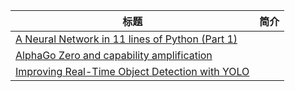 | 标题                                                         | 简介 |
| ------------------------------------------------------------ | ---- |
| [A Neural Network in 11 lines of Python (Part 1)](http://iamtrask.github.io/2015/07/12/basic-python-network/?from=hackcv&hmsr=hackcv.com&utm_medium=hackcv.com&utm_source=hackcv.com) |      |
| [AlphaGo Zero and capability amplification](https://ai-alignment.com/alphago-zero-and-capability-amplification-ede767bb8446?from=hackcv&hmsr=hackcv.com&utm_medium=hackcv.com&utm_source=hackcv.com) |      |
| [Improving Real-Time Object Detection with YOLO](https://blog.statsbot.co/real-time-object-detection-yolo-cd348527b9b7?from=hackcv&hmsr=hackcv.com&utm_medium=hackcv.com&utm_source=hackcv.com) |      |

